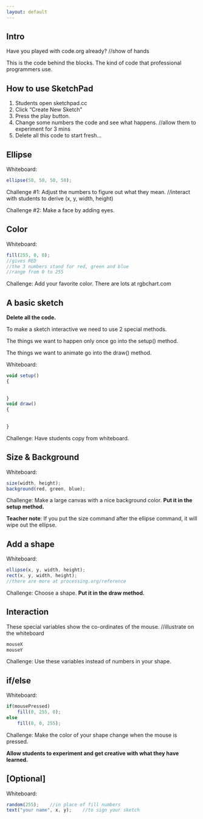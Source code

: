 ```yaml
---
layout: default
---
```


Intro
----
Have you played with code.org already?	//show of hands

This is the code behind the blocks. The kind of code that professional programmers use.

How to use SketchPad
----
1. Students open sketchpad.cc
2. Click “Create New Sketch”
3. Press the play button.
4. Change some numbers the code and see what happens. //allow them to experiment for 3  mins
5. Delete all this code to start fresh...


Ellipse
----
Whiteboard: 

```js
ellipse(50, 50, 50, 50);
```
Challenge #1: Adjust the numbers to figure out what they mean.	//interact with students to derive (x, y, width, height)

Challenge #2: Make a face by adding eyes.


Color
----
Whiteboard:

```js
fill(255, 0, 0);    
//gives RED
//the 3 numbers stand for red, green and blue
//range from 0 to 255
```
Challenge: Add your favorite color. There are lots at rgbchart.com


A basic sketch
----
**Delete all the code.**

To make a sketch interactive we need to use 2 special methods. 

The things we want to happen only once go into the setup() method.

The things we want to animate go into the draw() method.

Whiteboard:

```js
void setup()
{
    
    
}
void draw()
{
    
     
}
```
Challenge: Have students copy from whiteboard.


Size & Background
----
Whiteboard:

```js
size(width, height);
background(red, green, blue);
```
Challenge: Make a large canvas with a nice background color. **Put it in the setup method.**

**Teacher note**: If you put the size command after the ellipse command, it will wipe out the ellipse.


Add a shape
-------
Whiteboard:

```js
ellipse(x, y, width, height);
rect(x, y, width, height);
//there are more at processing.org/reference
```

Challenge: Choose a shape. **Put it in the draw method.**


Interaction
----
These special variables show the co-ordinates of the mouse. //illustrate on the whiteboard

```js
mouseX
mouseY
```
Challenge: Use these variables instead of numbers in your shape.

if/else
---------------------
Whiteboard:

```js
if(mousePressed)
    fill(0, 255, 0);
else 
    fill(0, 0, 255);
```
Challenge: Make the color of your shape change when the mouse is pressed.

**Allow students to experiment and get creative with what they have learned.**

[Optional]
----
Whiteboard:

```js
random(255);    //in place of fill numbers
text("your name", x, y);    //to sign your sketch
```
